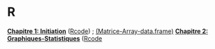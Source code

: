 # R
[__Chapitre 1: Initiation__](https://github.com/Hamrita/R/blob/main/Chap1/Chap1_R.pdf) ([Rcode](https://github.com/Hamrita/R/blob/main/Chap1/Rcode_chap1.R)) ;  [(Matrice-Array-data.frame)](https://hamrita.github.io/M1_IF/)
[__Chapitre 2: Graphiques-Statistiques__]() ([Rcode]()

